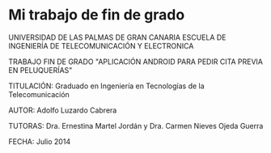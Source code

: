 # Mi trabajo de fin de grado

UNIVERSIDAD DE LAS PALMAS DE GRAN CANARIA
ESCUELA DE INGENIERÍA DE TELECOMUNICACIÓN Y ELECTRONICA

TRABAJO FIN DE GRADO
"APLICACIÓN ANDROID PARA PEDIR CITA PREVIA EN PELUQUERÍAS"

TITULACIÓN: Graduado en Ingeniería en Tecnologías de la Telecomunicación 

AUTOR: Adolfo Luzardo Cabrera 

TUTORAS: Dra. Ernestina Martel Jordán y Dra. Carmen Nieves Ojeda Guerra 

FECHA: Julio 2014

